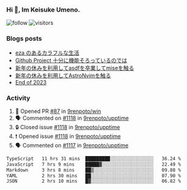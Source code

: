 ### Hi 👋, Im Keisuke Umeno.

<!--
**9renpoto/9renpoto** is a ✨ _special_ ✨ repository because its `README.md` (this file) appears on your GitHub profile.

Here are some ideas to get you started:

- 🔭 I’m currently working on ...
- 🌱 I’m currently learning ...
- 👯 I’m looking to collaborate on ...
- 🤔 I’m looking for help with ...
- 💬 Ask me about ...
- 📫 How to reach me: ...
- 😄 Pronouns: ...
- ⚡ Fun fact: ...
-->

![follow](https://img.shields.io/github/followers/9renpoto?label=Follow&style=social)
![visitors](https://komarev.com/ghpvc/?username=9renpoto&label=Profile%20views&color=0e75b6&style=flat)

### Blogs posts

<!-- BLOG-POST-LIST:START -->
- [eza のあるカラフルな生活](https://9renpoto.win/entry/2024/02/01/eza)
- [Github Project 十分に機能そろっているのでは](https://9renpoto.win/entry/2024/01/14/gh-projects)
- [新年の休みを利用してasdfを卒業してmiseを触る](https://9renpoto.win/entry/2024/01/07/mise)
- [新年の休みを利用してAstroNvimを触る](https://9renpoto.win/entry/2024/01/03/new-year-holidays)
- [End of 2023](https://9renpoto.win/entry/2023/12/31/end)
<!-- BLOG-POST-LIST:END -->

### Activity

<!--START_SECTION:activity-->
1. 💪 Opened PR [#87](https://github.com/9renpoto/win/pull/87) in [9renpoto/win](https://github.com/9renpoto/win)
2. 🗣 Commented on [#1118](https://github.com/9renpoto/upptime/issues/1118#issuecomment-1937915947) in [9renpoto/upptime](https://github.com/9renpoto/upptime)
3. 🔒 Closed issue [#1118](https://github.com/9renpoto/upptime/issues/1118) in [9renpoto/upptime](https://github.com/9renpoto/upptime)
4. ❗ Opened issue [#1118](https://github.com/9renpoto/upptime/issues/1118) in [9renpoto/upptime](https://github.com/9renpoto/upptime)
5. 🗣 Commented on [#1117](https://github.com/9renpoto/upptime/issues/1117#issuecomment-1937872235) in [9renpoto/upptime](https://github.com/9renpoto/upptime)
<!--END_SECTION:activity-->

<!--START_SECTION:waka-->

```txt
TypeScript   11 hrs 31 mins  █████████░░░░░░░░░░░░░░░░   36.24 %
JavaScript   7 hrs 9 mins    █████▓░░░░░░░░░░░░░░░░░░░   22.49 %
Markdown     3 hrs 8 mins    ██▒░░░░░░░░░░░░░░░░░░░░░░   09.88 %
YAML         2 hrs 30 mins   ██░░░░░░░░░░░░░░░░░░░░░░░   07.90 %
JSON         2 hrs 10 mins   █▓░░░░░░░░░░░░░░░░░░░░░░░   06.82 %
```

<!--END_SECTION:waka-->
